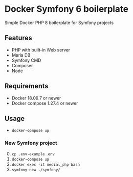 # Docker Symfony 6 boilerplate
Simple Docker PHP 8 boilerplate for Symfony projects

## Features
- PHP with built-in Web server
- Maria DB
- Symfony CMD
- Composer
- Node

## Requirements
- Docker 18.09.7 or newer
- Docker compose 1.27.4 or newer

## Usage
- `docker-compose up`

### New Symfony project
0) `cp .env-example` `.env`
1) `docker-compose up`
2) `docker exec -it medial_php bash`
3) `symfony new ./symfony/`
